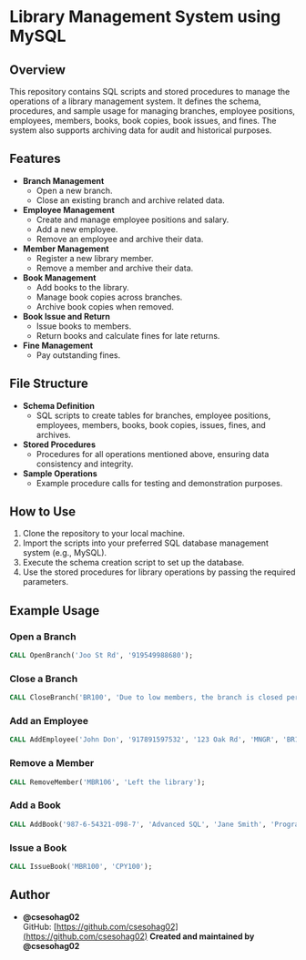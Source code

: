 # Library Management System using MySQL

## Overview
This repository contains SQL scripts and stored procedures to manage the operations of a library management system. It defines the schema, procedures, and sample usage for managing branches, employee positions, employees, members, books, book copies, book issues, and fines. The system also supports archiving data for audit and historical purposes.

## Features
- **Branch Management**
  - Open a new branch.
  - Close an existing branch and archive related data.
- **Employee Management**
  - Create and manage employee positions and salary.
  - Add a new employee.
  - Remove an employee and archive their data.
- **Member Management**
  - Register a new library member.
  - Remove a member and archive their data.
- **Book Management**
  - Add books to the library.
  - Manage book copies across branches.
  - Archive book copies when removed.
- **Book Issue and Return**
  - Issue books to members.
  - Return books and calculate fines for late returns.
- **Fine Management**
  - Pay outstanding fines.

## File Structure
- **Schema Definition**
  - SQL scripts to create tables for branches, employee positions, employees, members, books, book copies, issues, fines, and archives.
- **Stored Procedures**
  - Procedures for all operations mentioned above, ensuring data consistency and integrity.
- **Sample Operations**
  - Example procedure calls for testing and demonstration purposes.

## How to Use
1. Clone the repository to your local machine.
2. Import the scripts into your preferred SQL database management system (e.g., MySQL).
3. Execute the schema creation script to set up the database.
4. Use the stored procedures for library operations by passing the required parameters.

## Example Usage
### Open a Branch
```sql
CALL OpenBranch('Joo St Rd', '919549988680');
```

### Close a Branch
```sql
CALL CloseBranch('BR100', 'Due to low members, the branch is closed permanently');
```

### Add an Employee
```sql
CALL AddEmployee('John Don', '917891597532', '123 Oak Rd', 'MNGR', 'BR105');
```

### Remove a Member
```sql
CALL RemoveMember('MBR106', 'Left the library');
```

### Add a Book
```sql
CALL AddBook('987-6-54321-098-7', 'Advanced SQL', 'Jane Smith', 'Programming', 'English', 2022, 'Code Publisher', 499.99, NULL);
```

### Issue a Book
```sql
CALL IssueBook('MBR100', 'CPY100');
```

## Author
- **@csesohag02**  
  GitHub: [https://github.com/csesohag02](https://github.com/csesohag02)
  **Created and maintained by @csesohag02**
